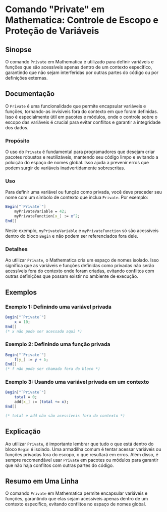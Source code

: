 <!--
Meta Description: # Comando "Private" em Mathematica: Controle de Escopo e Proteção de Variáveis ## Sinopse O comando `Private` em Mathematica é utilizado para definir ...
Meta Keywords: que, private, mathematica, variáveis, contexto
-->

# Comando "Private" em Mathematica: Controle de Escopo e Proteção de Variáveis

## Sinopse
O comando `Private` em Mathematica é utilizado para definir variáveis e funções que são acessíveis apenas dentro de um contexto específico, garantindo que não sejam interferidas por outras partes do código ou por definições externas.

## Documentação
O `Private` é uma funcionalidade que permite encapsular variáveis e funções, tornando-as invisíveis fora do contexto em que foram definidas. Isso é especialmente útil em pacotes e módulos, onde o controle sobre o escopo das variáveis é crucial para evitar conflitos e garantir a integridade dos dados.

### Propósito
O uso do `Private` é fundamental para programadores que desejam criar pacotes robustos e reutilizáveis, mantendo seu código limpo e evitando a poluição do espaço de nomes global. Isso ajuda a prevenir erros que podem surgir de variáveis inadvertidamente sobrescritas.

### Uso
Para definir uma variável ou função como privada, você deve preceder seu nome com um símbolo de contexto que inclua `Private`. Por exemplo:
```mathematica
Begin["`Private`"]
    myPrivateVariable = 42;
    myPrivateFunction[x_] := x^2;
End[]
```
Neste exemplo, `myPrivateVariable` e `myPrivateFunction` só são acessíveis dentro do bloco `Begin` e não podem ser referenciados fora dele.

### Detalhes
Ao utilizar `Private`, o Mathematica cria um espaço de nomes isolado. Isso significa que as variáveis e funções definidas como privadas não serão acessíveis fora do contexto onde foram criadas, evitando conflitos com outras definições que possam existir no ambiente de execução.

## Exemplos
### Exemplo 1: Definindo uma variável privada
```mathematica
Begin["`Private`"]
    x = 10;
End[]
(* x não pode ser acessado aqui *)
```

### Exemplo 2: Definindo uma função privada
```mathematica
Begin["`Private`"]
    f[y_] := y + 5;
End[]
(* f não pode ser chamada fora do bloco *)
```

### Exemplo 3: Usando uma variável privada em um contexto
```mathematica
Begin["`Private`"]
    total = 0;
    add[x_] := (total += x);
End[]

(* total e add não são acessíveis fora do contexto *)
```

## Explicação
Ao utilizar `Private`, é importante lembrar que tudo o que está dentro do bloco `Begin` é isolado. Uma armadilha comum é tentar acessar variáveis ou funções privadas fora do escopo, o que resultará em erros. Além disso, é sempre recomendável usar `Private` em pacotes ou módulos para garantir que não haja conflitos com outras partes do código.

## Resumo em Uma Linha
O comando `Private` em Mathematica permite encapsular variáveis e funções, garantindo que elas sejam acessíveis apenas dentro de um contexto específico, evitando conflitos no espaço de nomes global.